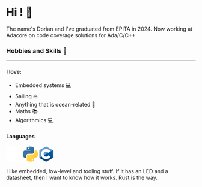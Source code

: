 # Hi ! 👋

The name's Dorian and I've graduated from EPITA in 2024.
Now working at Adacore on code coverage solutions for Ada/C/C++

### Hobbies and Skills 🎯
---

#### I love:
- Embedded systems 💻
- Sailing ⛵
- Anything that is ocean-related 🌊
- Maths  📚
- Algorithmics 💻

#### Languages

<img src="rust_logo.png" height="40"> <img src="python_logo.png" height="40"> <img src="c_logo.png" height="40">

I like embedded, low-level and tooling stuff. If it has an LED and a datasheet, then I want to know how it works.
Rust is the way.

